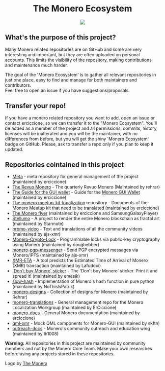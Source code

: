 <h1 align="center">The Monero Ecosystem</h1>
<p align="center"> 
<img src="https://www.themonera.art/wp-content/uploads/2017/09/simple-heart-sticker-monero-white-256.png">
</p>

## What's the purpose of this project?
Many Monero related repositories are on GitHub and some are very interesting and important, but they are often uploaded on personal accounts. This limits the visibility of the repository, making contributions and maintenance much harder.
&nbsp;

The goal of the 'Monero Ecosystem' is to gather all relevant repositories in just one place, easy to find and manage for both maintainers and contributors.    
Feel free to open an issue if you have suggestions/proposals.


## Transfer your repo!
If you have a monero related repository you want to add, open an issue or contact erciccione, so we can transfer it to the "Monero Ecosystem". You'll be added as a member of the project and all permissions, commits, history, licenses will be inalterated and you will be the maintainer, with no differences from before, but you will get the shiny 'Monero Ecosystem' badge on GitHub. Please, ask to transfer a repo only if you plan to keep it updated.

## Repositories cointained in this project

+ [Meta](https://github.com/monero-ecosystem/meta) - meta repository for general management of the project (maintained by erciccione)
+ [The Revuo Monero](https://github.com/monero-ecosystem/Revuo-Monero) - The quarterly Revuo Monero (Maintained by rehrar)
+ [The Guide for the GUI wallet](https://github.com/monero-ecosystem/monero-GUI-guide) - Guide for the [Monero GUI Wallet](https://github.com/monero-project/monero-gui) (maintained by erciccione)
+ [The monero meetup-kit-localization](https://github.com/monero-ecosystem/monero-meetup-kit-localization) repository - Documents of the Monero Meetup kit that need to be translated (maintained by erciccione)
+ [The Monero flyer](https://github.com/monero-ecosystem/Monero-flyer) (maintained by erciccione and SamsungGalaxyPlayer)
+ [Stellumo](https://github.com/monero-ecosystem/Stellumo) -  A project to render the entire Monero blockchain as fractal art (maintained by Starmute)
+ [promo-video](https://github.com/monero-ecosystem/promo-video) - Text and translations of all the community videos (maintained by ajs-xmr)
+ [Monero-Crypto-Lock](https://github.com/monero-ecosystem/Monero-Crypto-Lock) - Programmable locks via public-key cryptography using Monero (maintained by dougbebber)
+ [monero-pgp-messenger](https://github.com/monero-ecosystem/monero-pgp-messenger) - Send PGP encrypted messages via Monero/IPFS (maintained by ajs-xmr)
+ [XMR-ETA](https://github.com/monero-ecosystem/XMR-ETA) -  A tool predicts the Estimated Time of Arrival of Monero (XMR) transaction (maintained by Lafudoci)
+ ['Don't buy Monero' sticker](https://github.com/monero-ecosystem/dont-buy-monero-sticker) - The 'Don't buy Monero' sticker. Print it and spread it! (maintained by emesik)
+ [slow-hash](https://github.com/monero-ecosystem/slow-hash) - Implementation of Monero's hash function in pure python (maintained by NoThisIsPatrik)
+ [monero-designs](https://github.com/monero-ecosystem/monero-designs) - Collection of designs for Monero (maintained by Rehrar)
+ [monero-translations](https://github.com/monero-ecosystem/monero-translations) - General management repo for the Monero Localization Workgroup (maintained by ErCiccione)
+ [monero-docs](https://github.com/monero-ecosystem/monero-docs) - General Monero documentation (maintained by erciccione)
+ [qml-xmr](https://github.com/monero-ecosystem/qml-xmr) -  Mock QML components for Monero-GUI (maintained by skftn)
+ [outreach-docs](https://github.com/monero-ecosystem/outreach-docs) - Monero's community outreach and education wing (maintained by lh1008)
&nbsp;

**Warning:** All repositories in this project are maintained by community members and not by the Monero Core Team. Make your own researches before using any projects stored in these repositories.
&nbsp;

Logo by [The Monera](https://www.themonera.art/)
